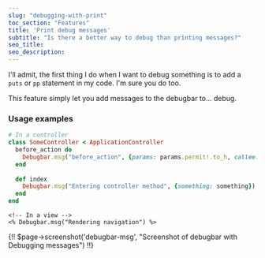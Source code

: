 ```yaml
---
slug: "debugging-with-print"
toc_section: "Features"
title: 'Print debug messages'
subtitle: "Is there a better way to debug than printing messages?"
seo_title:
seo_description: 
---
```


I'll admit, the first thing I do when I want to debug something is to add a `puts` or `pp` statement in my code. I'm sure you do too.

This feature simply let you add messages to the debugbar to... debug.

### Usage examples

```ruby
# In a controller
class SomeController < ApplicationController
  before_action do
    Debugbar.msg("before_action", {params: params.permit!.to_h, callee: __callee__})
  end
  
  def index
    Debugbar.msg("Entering controller method", {something: something})
  end
end
```

```erb
<!-- In a view -->
<% Debugbar.msg("Rendering navigation") %>
```

{!! $page->screenshot('debugbar-msg', "Screenshot of debugbar with Debugging messages") !!}
